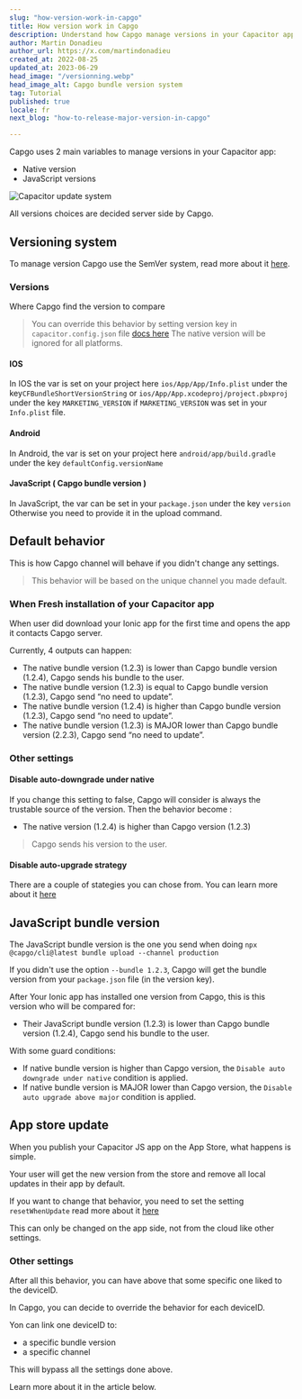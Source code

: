 ```yaml
---
slug: "how-version-work-in-capgo"
title: How version work in Capgo
description: Understand how Capgo manage versions in your Capacitor app, and use it at best. Learn the meaning of major, minor, patch.
author: Martin Donadieu
author_url: https://x.com/martindonadieu
created_at: 2022-08-25
updated_at: 2023-06-29
head_image: "/versionning.webp"
head_image_alt: Capgo bundle version system
tag: Tutorial
published: true
locale: fr
next_blog: "how-to-release-major-version-in-capgo"

---
```


Capgo uses 2 main variables to manage versions in your Capacitor app:
  - Native version
  - JavaScript versions


<div class="mx-auto" style="width:100%;">
  <img src="/graph_capgo.webp" alt="Capacitor update system">
</div>

All versions choices are decided server side by Capgo.

## Versioning system

To manage version Capgo use the SemVer system, read more about it [here](https://semver.org/).
### Versions

Where Capgo find the version to compare

  > You can override this behavior by setting version key in `capacitor.config.json` file [docs here](/docs/plugin/settings/#version)
  > The native version will be ignored for all platforms.

#### IOS

 In IOS the var is set on your project here `ios/App/App/Info.plist` under the key`CFBundleShortVersionString` or `ios/App/App.xcodeproj/project.pbxproj` under the key `MARKETING_VERSION` if `MARKETING_VERSION` was set in your `Info.plist` file.

#### Android

  In Android, the var is set on your project here `android/app/build.gradle` under the key `defaultConfig.versionName`

#### JavaScript ( Capgo bundle version )

  In JavaScript, the var can be set in your `package.json` under the key `version`
  Otherwise you need to provide it in the upload command.

## Default behavior

This is how Capgo channel will behave if you didn't change any settings.

> This behavior will be based on the unique channel you made default.

### When Fresh installation of your Capacitor app
When user did download your Ionic app for the first time and opens the app it contacts Capgo server.

Currently, 4 outputs can happen:
  - The native bundle version (1.2.3) is lower than Capgo bundle version (1.2.4), Capgo sends his bundle to the user.
  - The native bundle version (1.2.3) is equal to Capgo bundle version (1.2.3), Capgo send “no need to update”.
  - The native bundle version (1.2.4) is higher than Capgo bundle version (1.2.3), Capgo send “no need to update”.
  - The native bundle version (1.2.3) is MAJOR lower than Capgo bundle version (2.2.3), Capgo send “no need to update”.

### Other settings

#### Disable auto-downgrade under native

If you change this setting to false, Capgo will consider is always the trustable source of the version.
Then the behavior become :
- The native version (1.2.4) is higher than Capgo version (1.2.3)

> Capgo sends his version to the user.

#### Disable auto-upgrade strategy

There are a couple of stategies you can chose from. You can learn more about it [here](/docs/tooling/cli/#disable-updates-strategy)

## JavaScript bundle version

The JavaScript bundle version is the one you send when doing `npx @capgo/cli@latest bundle upload --channel production`

If you didn't use the option `--bundle 1.2.3`, Capgo will get the bundle version from your `package.json` file (in the version key).

After Your Ionic app has installed one version from Capgo, this is this version who will be compared for:
  - Their JavaScript bundle version (1.2.3) is lower than Capgo bundle version (1.2.4), Capgo send his bundle to the user.

With some guard conditions:
  - If native bundle version is higher than Capgo version, the `Disable auto downgrade under native` condition is applied.
  - If native bundle version is MAJOR lower than Capgo version, the `Disable auto upgrade above major` condition is applied.

## App store update

When you publish your Capacitor JS app on the App Store, what happens is simple.

Your user will get the new version from the store and remove all local updates in their app by default.

If you want to change that behavior, you need to set the setting `resetWhenUpdate` read more about it [here](/docs/plugin/api#settings)

This can only be changed on the app side, not from the cloud like other settings.

### Other settings

After all this behavior, you can have above that some specific one liked to the deviceID.

In Capgo, you can decide to override the behavior for each deviceID.

Yon can link one deviceID to:
  - a specific bundle version
  - a specific channel

This will bypass all the settings done above.

Learn more about it in the article below.
